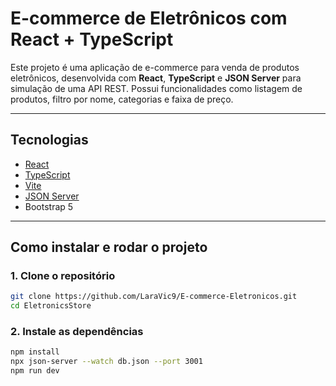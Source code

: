 #  E-commerce de Eletrônicos com React + TypeScript

Este projeto é uma aplicação de e-commerce para venda de produtos eletrônicos, desenvolvida com **React**, **TypeScript** e **JSON Server** para simulação de uma API REST. Possui funcionalidades como listagem de produtos, filtro por nome, categorias e faixa de preço.

---

##  Tecnologias

- [React](https://reactjs.org/)
- [TypeScript](https://www.typescriptlang.org/)
- [Vite](https://vitejs.dev/)
- [JSON Server](https://github.com/typicode/json-server)
- Bootstrap 5

---

##  Como instalar e rodar o projeto

### 1. Clone o repositório

```bash
git clone https://github.com/LaraVic9/E-commerce-Eletronicos.git
cd EletronicsStore
```

### 2. Instale as dependências

```bash
npm install
npx json-server --watch db.json --port 3001
npm run dev
```
